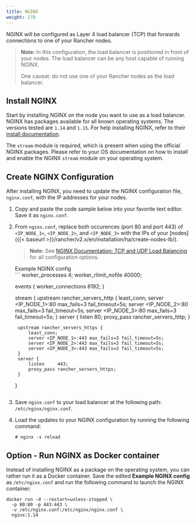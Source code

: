 ```yaml
---
title: NGINX
weight: 270
---
```

NGINX will be configured as Layer 4 load balancer (TCP) that forwards connections to one of your Rancher nodes.

>**Note:**
> In this configuration, the load balancer is positioned in front of your nodes. The load balancer can be any host capable of running NGINX.
>
> One caveat: do not use one of your Rancher nodes as the load balancer.

## Install NGINX

Start by installing NGINX on the node you want to use as a load balancer. NGINX has packages available for all known operating systems. The versions tested are `1.14` and `1.15`. For help installing NGINX, refer to their [install documentation](https://www.nginx.com/resources/wiki/start/topics/tutorials/install/).

The `stream` module is required, which is present when using the official NGINX packages. Please refer to your OS documentation on how to install and enable the NGINX `stream` module on your operating system.

## Create NGINX Configuration

After installing NGINX, you need to update the NGINX configuration file, `nginx.conf`, with the IP addresses for your nodes.

1. Copy and paste the code sample below into your favorite text editor. Save it as `nginx.conf`.

2. From `nginx.conf`, replace both occurences (port 80 and port 443) of `<IP_NODE_1>`, `<IP_NODE_2>`, and `<IP_NODE_3>` with the IPs of your [nodes]({{< baseurl >}}/rancher/v2.x/en/installation/ha/create-nodes-lb/).

    >**Note:** See [NGINX Documentation: TCP and UDP Load Balancing](https://docs.nginx.com/nginx/admin-guide/load-balancer/tcp-udp-load-balancer/) for all configuration options.

    <figcaption>Example NGINX config</figcaption>
    ```
    worker_processes 4;
    worker_rlimit_nofile 40000;

    events {
        worker_connections 8192;
    }

    stream {
        upstream rancher_servers_http {
            least_conn;
            server <IP_NODE_1>:80 max_fails=3 fail_timeout=5s;
            server <IP_NODE_2>:80 max_fails=3 fail_timeout=5s;
            server <IP_NODE_3>:80 max_fails=3 fail_timeout=5s;
        }
        server {
            listen     80;
            proxy_pass rancher_servers_http;
        }

        upstream rancher_servers_https {
            least_conn;
            server <IP_NODE_1>:443 max_fails=3 fail_timeout=5s;
            server <IP_NODE_2>:443 max_fails=3 fail_timeout=5s;
            server <IP_NODE_3>:443 max_fails=3 fail_timeout=5s;
        }
        server {
            listen     443;
            proxy_pass rancher_servers_https;
        }
    }
    ```

3. Save `nginx.conf` to your load balancer at the following path: `/etc/nginx/nginx.conf`.

4. Load the updates to your NGINX configuration by running the following command:

    ```
    # nginx -s reload
    ```

## Option - Run NGINX as Docker container

Instead of installing NGINX as a package on the operating system, you can rather run it as a Docker container. Save the edited **Example NGINX config** as `/etc/nginx.conf` and run the following command to launch the NGINX container:

```
docker run -d --restart=unless-stopped \
  -p 80:80 -p 443:443 \
  -v /etc/nginx.conf:/etc/nginx/nginx.conf \
  nginx:1.14
```
